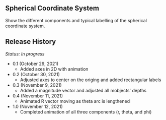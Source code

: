 ## Spherical Coordinate System
Show the different components and typical labelling of the spherical coordinate system.

## Release History
*Status: In progress*
* 0.1 (October 29, 2021)
    * Added axes in 2D with animation
* 0.2 (October 30, 2021)
	* Adjusted axes to center on the origing and added rectangular labels
* 0.3 (November 9, 2021)
	* Added a magnitude vector and adjusted all mobjects' depths
* 0.4 (November 11, 2021)
	* Animated R vector moving as theta arc is lengthened
* 1.0 (November 12, 2021)
	* Completed animation of all three components (r, theta, and phi)